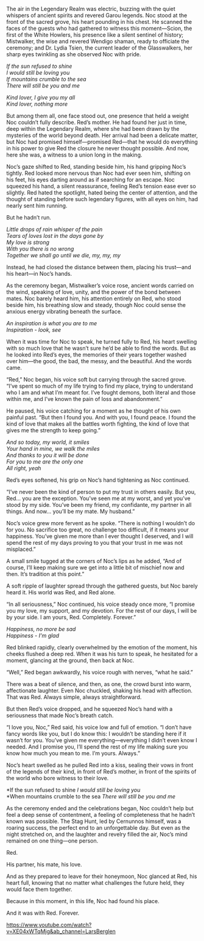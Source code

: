 The air in the Legendary Realm was electric, buzzing with the quiet whispers of ancient spirits and revered Garou legends. Noc stood at the front of the sacred grove, his heart pounding in his chest. He scanned the faces of the guests who had gathered to witness this moment—Scion, the first of the White Howlers, his presence like a silent sentinel of history; Mistwalker, the wise and revered Wendigo shaman, ready to officiate the ceremony; and Dr. Lydia Tsien, the current leader of the Glasswalkers, her sharp eyes twinkling as she observed Noc with pride.

*If the sun refused to shine*  
*I would still be loving you*  
*If mountains crumble to the sea*  
*There will still be you and me*

*Kind lover, I give you my all*  
*Kind lover, nothing more*

But among them all, one face stood out, one presence that held a weight Noc couldn’t fully describe. Red’s mother. He had found her just in time, deep within the Legendary Realm, where she had been drawn by the mysteries of the world beyond death. Her arrival had been a delicate matter, but Noc had promised himself—promised Red—that he would do everything in his power to give Red the closure he never thought possible. And now, here she was, a witness to a union long in the making.

Noc’s gaze shifted to Red, standing beside him, his hand gripping Noc’s tightly. Red looked more nervous than Noc had ever seen him, shifting on his feet, his eyes darting around as if searching for an escape. Noc squeezed his hand, a silent reassurance, feeling Red’s tension ease ever so slightly. Red hated the spotlight, hated being the center of attention, and the thought of standing before such legendary figures, with all eyes on him, had nearly sent him running.

But he hadn’t run.

*Little drops of rain whisper of the pain*  
*Tears of loves lost in the days gone by*  
*My love is strong*  
*With you there is no wrong*  
*Together we shall go until we die, my, my, my*  

Instead, he had closed the distance between them, placing his trust—and his heart—in Noc’s hands.

As the ceremony began, Mistwalker’s voice rose, ancient words carried on the wind, speaking of love, unity, and the power of the bond between mates. Noc barely heard him, his attention entirely on Red, who stood beside him, his breathing slow and steady, though Noc could sense the anxious energy vibrating beneath the surface.

*An inspiration is what you are to me*  
*Inspiration - look, see*

When it was time for Noc to speak, he turned fully to Red, his heart swelling with so much love that he wasn’t sure he’d be able to find the words. But as he looked into Red’s eyes, the memories of their years together washed over him—the good, the bad, the messy, and the beautiful. And the words came.

“Red,” Noc began, his voice soft but carrying through the sacred grove. “I’ve spent so much of my life trying to find my place, trying to understand who I am and what I’m meant for. I’ve fought demons, both literal and those within me, and I’ve known the pain of loss and abandonment.”

He paused, his voice catching for a moment as he thought of his own painful past. “But then I found you. And with you, I found peace. I found the kind of love that makes all the battles worth fighting, the kind of love that gives me the strength to keep going.”

*And so today, my world, it smiles*  
*Your hand in mine, we walk the miles*  
*And thanks to you it will be done*  
*For you to me are the only one*  
*All right, yeah*

Red’s eyes softened, his grip on Noc’s hand tightening as Noc continued.

“I’ve never been the kind of person to put my trust in others easily. But you, Red... you are the exception. You’ve seen me at my worst, and yet you’ve stood by my side. You’ve been my friend, my confidante, my partner in all things. And now... you’ll be my mate. My husband.”

Noc’s voice grew more fervent as he spoke. “There is nothing I wouldn’t do for you. No sacrifice too great, no challenge too difficult, if it means your happiness. You’ve given me more than I ever thought I deserved, and I will spend the rest of my days proving to you that your trust in me was not misplaced.”

A small smile tugged at the corners of Noc’s lips as he added, “And of course, I’ll keep making sure we get into a little bit of mischief now and then. It’s tradition at this point.”

A soft ripple of laughter spread through the gathered guests, but Noc barely heard it. His world was Red, and Red alone.

“In all seriousness,” Noc continued, his voice steady once more, “I promise you my love, my support, and my devotion. For the rest of our days, I will be by your side. I am yours, Red. Completely. Forever.”

*Happiness, no more be sad*  
*Happiness - I'm glad*

Red blinked rapidly, clearly overwhelmed by the emotion of the moment, his cheeks flushed a deep red. When it was his turn to speak, he hesitated for a moment, glancing at the ground, then back at Noc.

“Well,” Red began awkwardly, his voice rough with nerves, “what he said.”

There was a beat of silence, and then, as one, the crowd burst into warm, affectionate laughter. Even Noc chuckled, shaking his head with affection. That was Red. Always simple, always straightforward.

But then Red’s voice dropped, and he squeezed Noc’s hand with a seriousness that made Noc’s breath catch.

“I love you, Noc,” Red said, his voice low and full of emotion. “I don’t have fancy words like you, but I do know this: I wouldn’t be standing here if it wasn’t for you. You’ve given me everything—everything I didn’t even know I needed. And I promise you, I’ll spend the rest of my life making sure you know how much you mean to me. I’m yours. Always.”

Noc’s heart swelled as he pulled Red into a kiss, sealing their vows in front of the legends of their kind, in front of Red’s mother, in front of the spirits of the world who bore witness to their love.

*If the sun refused to shine
*I would still be loving you*  
*When mountains crumble to the sea
*There will still be you and me*

As the ceremony ended and the celebrations began, Noc couldn’t help but feel a deep sense of contentment, a feeling of completeness that he hadn’t known was possible. The Stag Hunt, led by Cernunnos himself, was a roaring success, the perfect end to an unforgettable day. But even as the night stretched on, and the laughter and revelry filled the air, Noc’s mind remained on one thing—one person.

Red.

His partner, his mate, his love.

And as they prepared to leave for their honeymoon, Noc glanced at Red, his heart full, knowing that no matter what challenges the future held, they would face them together.

Because in this moment, in this life, Noc had found his place.

And it was with Red. Forever.

https://www.youtube.com/watch?v=XE04xWTqMjg&ab_channel=LarsBerglen